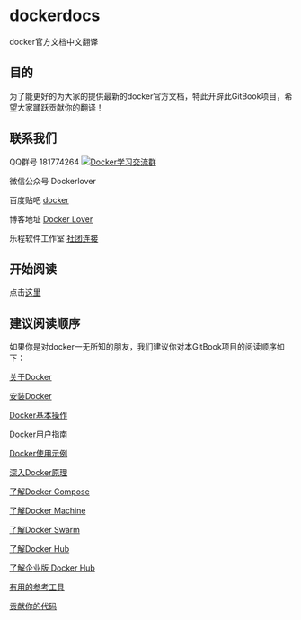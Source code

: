 # dockerdocs

docker官方文档中文翻译

## 目的

为了能更好的为大家的提供最新的docker官方文档，特此开辟此GitBook项目，希望大家踊跃贡献你的翻译！

## 联系我们

QQ群号 181774264 <a target="_blank" href="http://shang.qq.com/wpa/qunwpa?idkey=825b5e3ee4bee23e51b0d77703a6c38c6cd0ca3d489340667a251a2e242f15de"><img border="0" src="http://pub.idqqimg.com/wpa/images/group.png" alt="Docker学习交流群" title="Docker学习交流群"></a><br/>

微信公众号 Dockerlover

百度贴吧 [docker](http://tieba.baidu.com/f?kw=docker)

博客地址 [Docker Lover](http://dockerlover.lofter.com)

乐程软件工作室 [社团连接](https://github.com/LeChengSoftStudio)

## 开始阅读

点击[这里](SUMMARY.md)

## 建议阅读顺序

如果你是对docker一无所知的朋友，我们建议你对本GitBook项目的阅读顺序如下：

[关于Docker](About/docker.md)

[安装Docker](Installation/ubuntulinux.md)

[Docker基本操作](Articles/basics.md)

[Docker用户指南](UserGuide/README.md)

[Docker使用示例](Examples/README.md)

[深入Docker原理](Articles/README.md)

[了解Docker Compose](Compose/dockercompose.md)

[了解Docker Machine](UserGuide/dockermachine.md)

[了解Docker Swarm](UserGuide/dockerswarm.md)

[了解Docker Hub](DockerHub/README.md)

[了解企业版 Docker Hub](DockerHubEnterprise/README.md) 

[有用的参考工具](Reference/README.md)

[贡献你的代码](Project/README.md)




